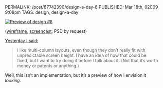 PERMALINK: /post/87742390/design-a-day-8
PUBLISHED: Mar 18th, 02009 9:08pm
TAGS: design, design-a-day

[![Preview of design #8][img]][fl]

 [fl]: http://flickr.com/photos/stilist/3366135773/
 [img]: http://farm4.static.flickr.com/3653/3366135773_8e6f4c2541.jpg

([wireframe][wf], [screencast][sc]; <abbr class='smallcaps'>PSD</abbr> by
request)

 [sc]: http://flickr.com/photos/stilist/3366135781/
 [wf]: http://flickr.com/photos/stilist/3366135777/

[Yesterday I said:][dad7]

> I like multi-column layouts, even though they don’t really fit with
> unpredictable screen height. I have an idea of how that could be fixed, but
> I want to try doing it before I talk about it. (Not that it’s worth money or
> patents or anything.)

 [dad7]: http://ratafia.info/post/87354004/design-a-day-7

Well, this isn’t an implementation, but it’s a preview of how I envision it
*looking*.
